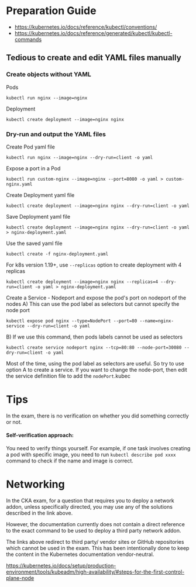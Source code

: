 # Preparation Guide
- https://kubernetes.io/docs/reference/kubectl/conventions/
- https://kubernetes.io/docs/reference/generated/kubectl/kubectl-commands


## Tedious to create and edit YAML files manually
### Create objects without YAML

Pods
```
kubectl run nginx --image=nginx
```
Deployment
```
kubectl create deployment --image=nginx nginx
```

### Dry-run and output the YAML files
Create Pod yaml file
```
kubectl run nginx --image=nginx --dry-run=client -o yaml
```
Expose a port in a Pod
```
kubectl run custom-nginx --image=nginx --port=8080 -o yaml > custom-nginx.yaml
```
Create Deployment yaml file
```
kubectl create deployment --image=nginx nginx --dry-run=client -o yaml
```
Save Deployment yaml file
```
kubectl create deployment --image=nginx nginx --dry-run=client -o yaml > nginx-deployment.yaml
```
Use the saved yaml file
```
kubectl create -f nginx-deployment.yaml
```
For k8s version 1.19+, use `--replicas` option to create deployment with 4 replicas
```
kubectl create deployment --image=nginx nginx --replicas=4 --dry-run=client -o yaml > nginx-deployment.yaml
```
Create a Service - Nodeport and expose the pod's port on nodeport of the nodes
A) This can use the pod label as selectors but cannot specify the node port
```
kubectl expose pod nginx --type=NodePort --port=80 --name=nginx-service --dry-run=client -o yaml
```
B) If we use this command, then pods labels cannot be used as selectors
```
kubectl create service nodeport nginx --tcp=80:80 --node-port=30080 --dry-run=client -o yaml
```
Most of the time, using the pod label as selectors are useful. So try to use option A to create a service. If you want to change the node-port, then edit the service definition file to add the `nodePort`.kubec

# Tips
In the exam, there is no verification on whether you did something correctly or not.

#### Self-verification approach:
You need to verify things yourself. For example, if one task involves creating a pod with specific image, you need to run `kubectl describe pod xxxx` command to check if the name and image is correct.

# Networking
In the CKA exam, for a question that requires you to deploy a network addon, unless specifically directed, you may use any of the solutions described in the link above.

However, the documentation currently does not contain a direct reference to the exact command to be used to deploy a third party network addon.

The links above redirect to third party/ vendor sites or GitHub repositories which cannot be used in the exam. This has been intentionally done to keep the content in the Kubernetes documentation vendor-neutral.

https://kubernetes.io/docs/setup/production-environment/tools/kubeadm/high-availability/#steps-for-the-first-control-plane-node